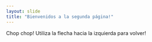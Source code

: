 ```yaml
---
layout: slide
title: "Bienvenidos a la segunda página!"
---
```

Chop chop!
Utiliza la flecha hacia la izquierda para volver!
